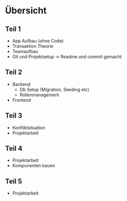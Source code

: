 # Übersicht

## Teil 1

- App Aufbau (ohne Code)
- Transaktion Theorie
- Teamaufbau
- Git und Projektsetup -> Readme und commit gemacht

## Teil 2

- Backend
  - Db Setup (Migration, Seeding etc)
  - Rollenmanagement
- Frontend

## Teil 3

- Konfliktsituation
- Projektarbeit

## Teil 4

- Projektarbeit
- Komponenten bauen

## Teil 5

- Projektarbeit